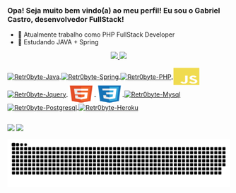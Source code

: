 ### Opa! Seja muito bem vindo(a) ao meu perfil! Eu sou o Gabriel Castro, desenvolvedor FullStack!

- 🔭 Atualmente trabalho como PHP FullStack Developer
- 🌱 Estudando JAVA + Spring

<div align="center">
  <a href="https://github.com/retr0byte">
  <img height="180em" src="https://github-readme-stats.vercel.app/api?username=retr0byte&show_icons=true&theme=tokyonight&include_all_commits=true&count_private=true"/>
  <img height="180em" src="https://github-readme-stats.vercel.app/api/top-langs/?username=retr0byte&layout=compact&langs_count=7&theme=tokyonight"/>
</div>

<div style="display: inline_block"><br>
  <img align="center" alt="Retr0byte-Java" height="40" width="60" src="https://cdn.jsdelivr.net/gh/devicons/devicon/icons/java/java-original-wordmark.svg">
  <img align="center" alt="Retr0byte-Spring" height="40" width="60" src="https://cdn.jsdelivr.net/gh/devicons/devicon/icons/spring/spring-original-wordmark.svg">
  
  <img align="center" alt="Retr0byte-PHP" height="40" width="60" src="https://cdn.jsdelivr.net/gh/devicons/devicon/icons/php/php-original.svg">
  <img align="center" alt="Retr0byte-Js" height="40" width="60" src="https://raw.githubusercontent.com/devicons/devicon/master/icons/javascript/javascript-plain.svg">
  <img align="center" alt="Retr0byte-Jquery" height="40" width="60" src="https://cdn.jsdelivr.net/gh/devicons/devicon/icons/jquery/jquery-plain-wordmark.svg">
  <img align="center" alt="Retr0byte-HTML" height="40" width="60" src="https://raw.githubusercontent.com/devicons/devicon/master/icons/html5/html5-original.svg">
  <img align="center" alt="Retr0byte-CSS" height="40" width="60" src="https://raw.githubusercontent.com/devicons/devicon/master/icons/css3/css3-original.svg">
  
  <img align="center" alt="Retr0byte-Mysql" height="40" width="60" src="https://cdn.jsdelivr.net/gh/devicons/devicon/icons/mysql/mysql-original-wordmark.svg">
  <img align="center" alt="Retr0byte-Postgresql" height="40" width="60" src="https://cdn.jsdelivr.net/gh/devicons/devicon/icons/postgresql/postgresql-original-wordmark.svg">
  
  <img align="center" alt="Retr0byte-Heroku" height="40" width="60" src="https://cdn.jsdelivr.net/gh/devicons/devicon/icons/heroku/heroku-original-wordmark.svg">
</div>

##
 
  <div>
    <a href = "#"><img src="https://img.shields.io/badge/Windows-0078D6?style=for-the-badge&logo=windows&logoColor=white"></a>
    <a href = "#"><img src="https://img.shields.io/badge/Ubuntu-E95420?style=for-the-badge&logo=ubuntu&logoColor=white"></a>
  </div>

   ![Snake animation](https://github.com/retr0byte/retr0byte/blob/output/github-contribution-grid-snake.svg)

